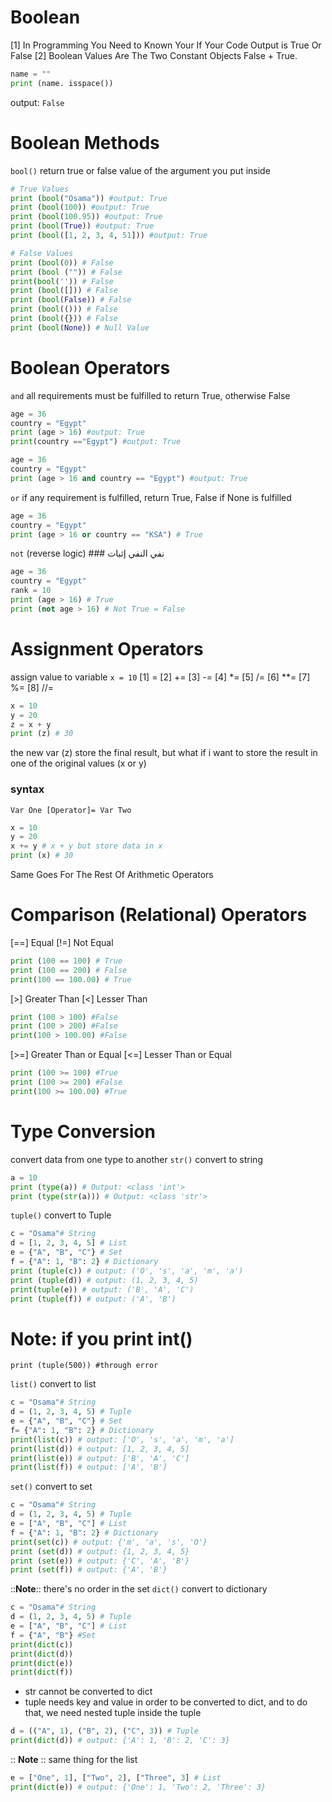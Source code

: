 # Boolean
[1] In Programming You Need to Known Your If Your Code Output is True Or False
[2] Boolean Values Are The Two Constant Objects False + True.
```py 
name = ""
print (name. isspace())
```
output: `False`
# Boolean Methods
`bool()` return true or false value of the argument you put inside
```py 
# True Values
print (bool("Osama")) #output: True
print (bool(100)) #output: True
print (bool(100.95)) #output: True
print (bool(True)) #output: True
print (bool([1, 2, 3, 4, 51])) #output: True
```
<!-- another example -->
```py 
# False Values
print (bool(0)) # False
print (bool ("")) # False
print(bool('')) # False
print (bool([])) # False
print (bool(False)) # False
print (bool(())) # False
print (bool({})) # False
print (bool(None)) # Null Value
```
# Boolean Operators
`and` all requirements must be fulfilled to return True, otherwise False
```py 
age = 36
country = "Egypt"
print (age > 16) #output: True 
print(country =="Egypt") #output: True
```
<!-- another example -->
```py 
age = 36
country = "Egypt"
print (age > 16 and country == "Egypt") #output: True
```
`or` if any requirement is fulfilled, return True, False if None is fulfilled
```py 
age = 36
country = "Egypt"
print (age > 16 or country == "KSA") # True
```
`not` (reverse logic) ### نفي النفي إثبات
```py 
age = 36
country = "Egypt"
rank = 10
print (age > 16) # True
print (not age > 16) # Not True = False
```
# Assignment Operators
assign value to variable `x = 10`
[1] =
[2] +=
[3] -=
[4] *=
[5] /=
[6] **=
[7] %=
[8] //=
<!-- Example -->
```py 
x = 10
y = 20
z = x + y
print (z) # 30
```
the new var (z) store the final result, but what if i want to store 
the result in one of the original values (x or y)
### syntax 
```Var One [Operator]= Var Two```
<!-- Example -->
```py 
x = 10
y = 20
x += y # x + y but store data in x 
print (x) # 30
```
Same Goes For The Rest Of Arithmetic Operators
# Comparison (Relational) Operators
[==] Equal
[!=] Not Equal
```py 
print (100 == 100) # True 
print (100 == 200) # False
print(100 == 100.00) # True
```
[>] Greater Than
[<] Lesser Than
```py 
print (100 > 100) #False 
print (100 > 200) #False
print(100 > 100.00) #False
```
[>=] Greater Than or Equal
[<=] Lesser Than or Equal
```py 
print (100 >= 100) #True 
print (100 >= 200) #False
print(100 >= 100.00) #True
```
# Type Conversion
convert data from one type to another
`str()` convert to string
```py 
a = 10
print (type(a)) # Output: <class 'int'>
print (type(str(a))) # Output: <class 'str'>
```
`tuple()` convert to Tuple
```py 
c = "Osama"# String
d = [1, 2, 3, 4, 5] # List
e = {"A", "B", "C"} # Set
f = {"A": 1, "B": 2} # Dictionary
print (tuple(c)) # output: ('O', 's', 'a', 'm', 'a')
print (tuple(d)) # output: (1, 2, 3, 4, 5)
print(tuple(e)) # output: ('B', 'A', 'C')
print (tuple(f)) # output: ('A', 'B')
```
# Note: if you print int()
`print (tuple(500)) #through error`
<!-- TypeError: 'int' object is not iterable (cannot be looped) -->
`list()` convert to list
```py 
c = "Osama"# String
d = (1, 2, 3, 4, 5) # Tuple
e = {"A", "B", "C"} # Set
f= {"A": 1, "B": 2} # Dictionary
print(list(c)) # output: ['O', 's', 'a', 'm', 'a']
print(list(d)) # output: [1, 2, 3, 4, 5]
print(list(e)) # output: ['B', 'A', 'C']
print(list(f)) # output: ['A', 'B']
```
`set()` convert to set
```py 
c = "Osama"# String
d = (1, 2, 3, 4, 5) # Tuple
e = ["A", "B", "C"] # List
f = {"A": 1, "B": 2} # Dictionary
print(set(c)) # output: {'m', 'a', 's', 'O'}
print (set(d)) # output: {1, 2, 3, 4, 5}
print (set(e)) # output: {'C', 'A', 'B'}
print (set(f)) # output: {'A', 'B'}
```
::**Note**:: there's no order in the set
`dict()` convert to dictionary
```py 
c = "Osama"# String
d = (1, 2, 3, 4, 5) # Tuple
e = ["A", "B", "C"] # List
f = {"A", "B"} #Set
print(dict(c))
print(dict(d))
print(dict(e))
print(dict(f))
```
<!-- this will through errors -->
* str cannot be converted to dict
* tuple needs key and value in order to be converted to dict, 
and to do that, we need nested tuple inside the tuple
```py 
d = (("A", 1), ("B", 2), ("C", 3)) # Tuple
print(dict(d)) # output: {'A': 1, 'B': 2, 'C': 3}
```
:: **Note** :: same thing for the list
```py 
e = ["One", 1], ["Two", 2], ["Three", 3] # List
print(dict(e)) # output: {'One': 1, 'Two': 2, 'Three': 3}
```
<!-- the set is unhashable and cannot be converted to dict -->